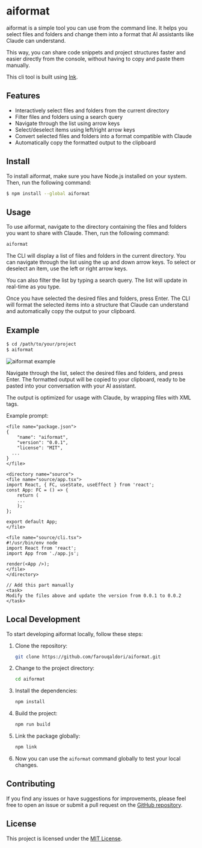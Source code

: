 # aiformat

aiformat is a simple tool you can use from the command line. It helps you select files and folders and change them into a format that AI assistants like Claude can understand. 

This way, you can share code snippets and project structures faster and easier directly from the console, without having to copy and paste them manually.

This cli tool is built using [Ink](https://github.com/vadimdemedes/ink).

## Features

- Interactively select files and folders from the current directory
- Filter files and folders using a search query
- Navigate through the list using arrow keys
- Select/deselect items using left/right arrow keys
- Convert selected files and folders into a format compatible with Claude
- Automatically copy the formatted output to the clipboard


## Install

To install aiformat, make sure you have Node.js installed on your system. Then, run the following command:


```bash
$ npm install --global aiformat
```

## Usage

To use aiformat, navigate to the directory containing the files and folders you want to share with Claude. Then, run the following command:

```bash
aiformat
```

The CLI will display a list of files and folders in the current directory. You can navigate through the list using the up and down arrow keys. To select or deselect an item, use the left or right arrow keys.

You can also filter the list by typing a search query. The list will update in real-time as you type.

Once you have selected the desired files and folders, press Enter. The CLI will format the selected items into a structure that Claude can understand and automatically copy the output to your clipboard.

## Example

```bash
$ cd /path/to/your/project
$ aiformat
```

![aiformat example](https://i.imgur.com/JYHTi6y.png)

Navigate through the list, select the desired files and folders, and press Enter. The formatted output will be copied to your clipboard, ready to be pasted into your conversation with your AI assistant.

The output is optimized for usage with Claude, by wrapping files with XML tags. 

Example prompt:

```
<file name="package.json">
{
	"name": "aiformat",
	"version": "0.0.1",
	"license": "MIT",
  ...
}
</file>

<directory name="source">
<file name="source/app.tsx">
import React, { FC, useState, useEffect } from 'react';
const App: FC = () => {
	return (
    ...
	);
};

export default App;
</file>

<file name="source/cli.tsx">
#!/usr/bin/env node
import React from 'react';
import App from './app.js';

render(<App />);
</file>
</directory>

// Add this part manually
<task>
Modify the files above and update the version from 0.0.1 to 0.0.2
</task>
```

## Local Development

To start developing aiformat locally, follow these steps:

1. Clone the repository:
   ```bash
   git clone https://github.com/farouqaldori/aiformat.git
   ```

2. Change to the project directory:
   ```bash
   cd aiformat
   ```

3. Install the dependencies:
   ```bash
   npm install
   ```

4. Build the project:
   ```bash
   npm run build
   ```

5. Link the package globally:
   ```bash
   npm link
   ```

6. Now you can use the `aiformat` command globally to test your local changes.


## Contributing

If you find any issues or have suggestions for improvements, please feel free to open an issue or submit a pull request on the [GitHub repository](https://github.com/farouqaldori/aiformat).

## License

This project is licensed under the [MIT License](LICENSE).
